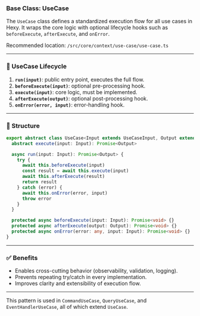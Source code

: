 ### Base Class: UseCase

The `UseCase` class defines a standardized execution flow for all use cases in Hexy. It wraps the core logic with optional lifecycle hooks such as `beforeExecute`, `afterExecute`, and `onError`.

Recommended location: `/src/core/context/use-case/use-case.ts`

---

### 🔁 UseCase Lifecycle

1. **`run(input)`**: public entry point, executes the full flow.
2. **`beforeExecute(input)`**: optional pre-processing hook.
3. **`execute(input)`**: core logic, must be implemented.
4. **`afterExecute(output)`**: optional post-processing hook.
5. **`onError(error, input)`**: error-handling hook.

---

### 🧩 Structure
```ts
export abstract class UseCase<Input extends UseCaseInput, Output extends UseCaseOutput> {
  abstract execute(input: Input): Promise<Output>

  async run(input: Input): Promise<Output> {
    try {
      await this.beforeExecute(input)
      const result = await this.execute(input)
      await this.afterExecute(result)
      return result
    } catch (error) {
      await this.onError(error, input)
      throw error
    }
  }

  protected async beforeExecute(input: Input): Promise<void> {}
  protected async afterExecute(output: Output): Promise<void> {}
  protected async onError(error: any, input: Input): Promise<void> {}
}
```

---

### ✅ Benefits
- Enables cross-cutting behavior (observability, validation, logging).
- Prevents repeating try/catch in every implementation.
- Improves clarity and extensibility of execution flow.

---

This pattern is used in `CommandUseCase`, `QueryUseCase`, and `EventHandlerUseCase`, all of which extend `UseCase`.
